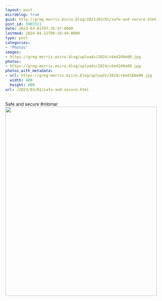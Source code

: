 ```yaml
---
layout: post
microblog: true
guid: http://greg-morris.micro.blog/2023/03/01/safe-and-secure.html
post_id: 3987311
date: 2023-03-01T07:35:57-0000
lastmod: 2024-04-12T08:19:49-0000
type: post
categories:
- "Photos"
images:
- https://greg-morris.micro.blog/uploads/2024/c6ed160e00.jpg
photos:
- https://greg-morris.micro.blog/uploads/2024/c6ed160e00.jpg
photos_with_metadata:
- url: https://greg-morris.micro.blog/uploads/2024/c6ed160e00.jpg
  width: 480
  height: 600
url: /2023/03/01/safe-and-secure.html
---
```


Safe and secure #mbmar<img src="uploads/2024/c6ed160e00.jpg" width="480" height="600" alt="">

